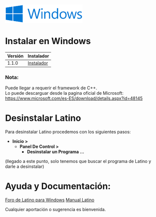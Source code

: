 <img width="50%" src ="https://raw.githubusercontent.com/MelvinG24/Latino/master/.readme/imgs/ms-windows.svg" />

# Instalar en Windows
| Versión | Instalador |
|---|---|
|  1.1.0  | [Instalador](https://github.com/MelvinG24/Latino/releases/download/v1.1.0/Latino-1.1.0-Win.exe) |

### Nota:
Puede llegar a requerir el framework de C++.<br/>
Lo puede descarguar desde la pagina oficial de Microsoft:
https://www.microsoft.com/es-ES/download/details.aspx?id=48145

# Desinstalar Latino
Para desinstalar Latino procedemos con los siguientes pasos:
* **Inicio >**
    - **Panel De Control >**
        - **Desinstalar un Programa ...**
        
(llegado a este punto, solo tenemos que buscar el programa de Latino y darle a desinstalar)

# Ayuda y Documentación:
[Foro de Latino para Windows](http://lenguaje-latino.org/foro/windows/)
[Manual Latino](http://manual.lenguaje-latino.org/)

Cualquier aportación o sugerencia es bienvenida.